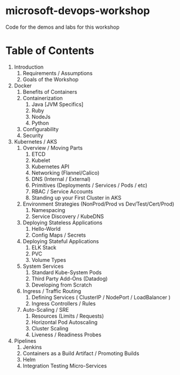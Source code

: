 # microsoft-devops-workshop
Code for the demos and labs for this workshop

# Table of Contents

1. Introduction
   1. Requirements / Assumptions
   2. Goals of the Workshop
1. Docker
   1. Benefits of Containers
   2. Containerization
      1. Java [JVM Specifics]
      2. Ruby
      3. NodeJs
      4. Python
   3. Configurability
   4. Security
2. Kubernetes / AKS
   1. Overview / Moving Parts
      1. ETCD
      2. Kubelet
      3. Kubernetes API
      4. Networking (Flannel/Calico)
      5. DNS (Internal / External)
      6. Primitives (Deployments / Services / Pods / etc)
      7. RBAC / Service Accounts
      8. Standing up your First Cluster in AKS
   2. Environment Strategies (NonProd/Prod vs Dev/Test/Cert/Prod)
      1. Namespacing
      2. Service Discovery / KubeDNS
   3. Deploying Stateless Applications
      1. Hello-World
      2. Config Maps / Secrets
   4. Deploying Stateful Applications
      1. ELK Stack
      2. PVC
      3. Volume Types
   5. System Services
      1. Standard Kube-System Pods
      2. Third Party Add-Ons (Datadog)
      3. Developing from Scratch
   6. Ingress / Traffic Routing
      1. Defining Services ( ClusterIP / NodePort / LoadBalancer )
      2. Ingress Controllers / Rules
   7. Auto-Scaling / SRE
      1. Resources (Limits / Requests)
      2. Horizontal Pod Autoscaling
      3. Cluster Scaling
      4. Liveness / Readiness Probes
3. Pipelines
   1. Jenkins
   2. Containers as a Build Artifact / Promoting Builds
   3. Helm
   4. Integration Testing Micro-Services
